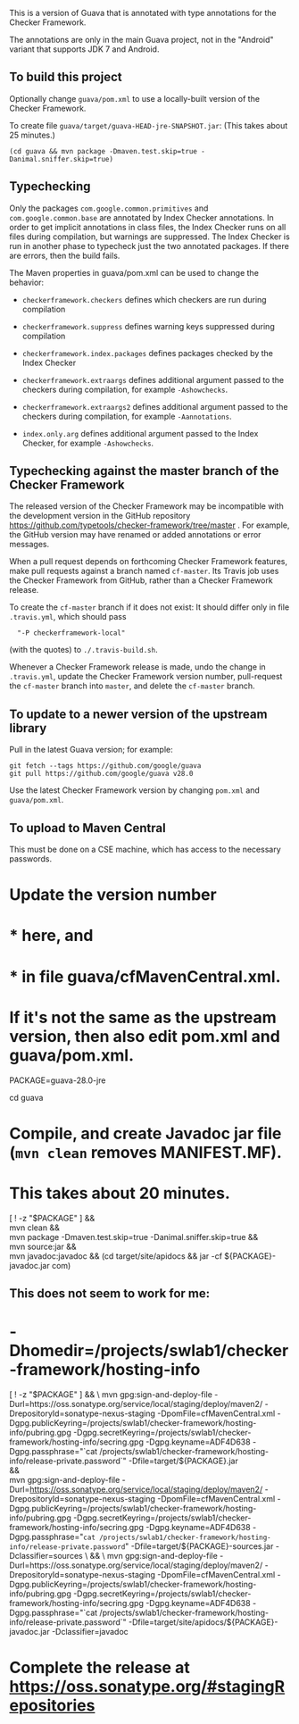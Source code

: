 This is a version of Guava that is annotated with type annotations for the Checker Framework.

The annotations are only in the main Guava project, not in the "Android" variant that supports JDK 7 and Android.


To build this project
---------------------

Optionally change `guava/pom.xml` to use a locally-built version of the Checker Framework.

To create file `guava/target/guava-HEAD-jre-SNAPSHOT.jar`:
(This takes about 25 minutes.)

```
(cd guava && mvn package -Dmaven.test.skip=true -Danimal.sniffer.skip=true)
```


Typechecking
------------

Only the packages `com.google.common.primitives` and `com.google.common.base` are annotated by Index Checker annotations. 
In order to get implicit annotations in class files, the Index Checker runs on all files during compilation, but warnings are suppressed. The Index Checker is run in another phase to typecheck just the two annotated packages. If there are errors, then the build fails.

The Maven properties in guava/pom.xml can be used to change the behavior:

- `checkerframework.checkers` defines which checkers are run during compilation
- `checkerframework.suppress` defines warning keys suppressed during compilation
- `checkerframework.index.packages` defines packages checked by the Index Checker

- `checkerframework.extraargs` defines additional argument passed to the checkers during compilation, for example `-Ashowchecks`.
- `checkerframework.extraargs2` defines additional argument passed to the checkers during compilation, for example `-Aannotations`.
- `index.only.arg` defines additional argument passed to the Index Checker, for example `-Ashowchecks`.


Typechecking against the master branch of the Checker Framework
---------------------------------------------------------------

The released version of the Checker Framework may be incompatible with the
development version in the GitHub repository
https://github.com/typetools/checker-framework/tree/master .  For example,
the GitHub version may have renamed or added annotations or error messages.

When a pull request depends on forthcoming Checker Framework features, make
pull requests against a branch named `cf-master`.  Its Travis job uses the
Checker Framework from GitHub, rather than a Checker Framework release.

To create the `cf-master` branch if it does not exist:
It should differ only in file `.travis.yml`, which should pass
```
  "-P checkerframework-local"
```
(with the quotes) to `./.travis-build.sh`.

Whenever a Checker Framework release is made, undo the change in
`.travis.yml`, update the Checker Framework version number, pull-request
the `cf-master` branch into `master`, and delete the `cf-master` branch.


To update to a newer version of the upstream library
----------------------------------------------------

Pull in the latest Guava version; for example:
```
git fetch --tags https://github.com/google/guava
git pull https://github.com/google/guava v28.0
```

Use the latest Checker Framework version by changing `pom.xml` and `guava/pom.xml`.


To upload to Maven Central
--------------------------

This must be done on a CSE machine, which has access to the necessary passwords.

# Update the version number
#  * here, and
#  * in file guava/cfMavenCentral.xml.
# If it's not the same as the upstream version, then also edit pom.xml and guava/pom.xml.

PACKAGE=guava-28.0-jre

cd guava

# Compile, and create Javadoc jar file (`mvn clean` removes MANIFEST.MF).
# This takes about 20 minutes.
[ ! -z "$PACKAGE" ] && \
mvn clean && \
mvn package -Dmaven.test.skip=true -Danimal.sniffer.skip=true && \
mvn source:jar && \
mvn javadoc:javadoc && (cd target/site/apidocs && jar -cf ${PACKAGE}-javadoc.jar com)

## This does not seem to work for me:
# -Dhomedir=/projects/swlab1/checker-framework/hosting-info

[ ! -z "$PACKAGE" ] && \
mvn gpg:sign-and-deploy-file -Durl=https://oss.sonatype.org/service/local/staging/deploy/maven2/ -DrepositoryId=sonatype-nexus-staging -DpomFile=cfMavenCentral.xml -Dgpg.publicKeyring=/projects/swlab1/checker-framework/hosting-info/pubring.gpg -Dgpg.secretKeyring=/projects/swlab1/checker-framework/hosting-info/secring.gpg -Dgpg.keyname=ADF4D638 -Dgpg.passphrase="`cat /projects/swlab1/checker-framework/hosting-info/release-private.password`" -Dfile=target/${PACKAGE}.jar \
&& \
mvn gpg:sign-and-deploy-file -Durl=https://oss.sonatype.org/service/local/staging/deploy/maven2/ -DrepositoryId=sonatype-nexus-staging -DpomFile=cfMavenCentral.xml -Dgpg.publicKeyring=/projects/swlab1/checker-framework/hosting-info/pubring.gpg -Dgpg.secretKeyring=/projects/swlab1/checker-framework/hosting-info/secring.gpg -Dgpg.keyname=ADF4D638 -Dgpg.passphrase="`cat /projects/swlab1/checker-framework/hosting-info/release-private.password`" -Dfile=target/${PACKAGE}-sources.jar -Dclassifier=sources \
&& \
mvn gpg:sign-and-deploy-file -Durl=https://oss.sonatype.org/service/local/staging/deploy/maven2/ -DrepositoryId=sonatype-nexus-staging -DpomFile=cfMavenCentral.xml -Dgpg.publicKeyring=/projects/swlab1/checker-framework/hosting-info/pubring.gpg -Dgpg.secretKeyring=/projects/swlab1/checker-framework/hosting-info/secring.gpg -Dgpg.keyname=ADF4D638 -Dgpg.passphrase="`cat /projects/swlab1/checker-framework/hosting-info/release-private.password`" -Dfile=target/site/apidocs/${PACKAGE}-javadoc.jar -Dclassifier=javadoc

# Complete the release at https://oss.sonatype.org/#stagingRepositories
